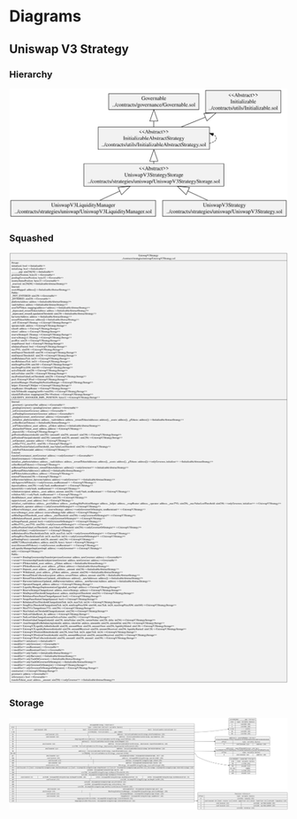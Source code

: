 # Diagrams

## Uniswap V3 Strategy

### Hierarchy

![Uniswap V3 Strategy Hierarchy](../../../docs/UniswapV3StrategyHierarchy.svg)

### Squashed

![Uniswap V3 Strategy Squashed](../../../docs/UniswapV3StrategySquashed.svg)

### Storage

![Uniswap V3 Strategy Storage](../../../docs/UniswapV3StrategyStorage.svg)
